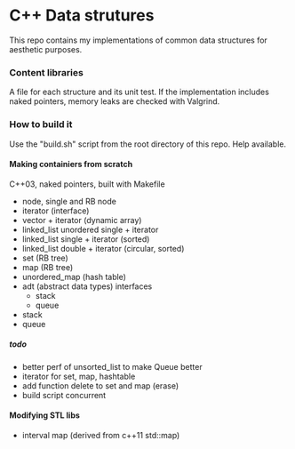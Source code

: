 # C++ Data strutures #


This repo contains my implementations of common data structures for aesthetic purposes. 

### Content libraries ###
A file for each structure and its unit test. 
If the implementation includes naked pointers, memory leaks are checked with Valgrind. 

### How to build it  ###
Use the "build.sh" script from the root directory of this repo. Help available. 

#### Making containiers from scratch  ####
C++03, naked pointers, built with Makefile

* node, single and RB node
* iterator (interface)
* vector + iterator (dynamic array) 
* linked_list unordered single + iterator
* linked_list single + iterator (sorted)
* linked_list double + iterator (circular, sorted)
* set (RB tree)
* map (RB tree)
* unordered_map (hash table)
* adt (abstract data types) interfaces
	* stack 
	* queue
* stack
* queue

##### todo #####
* better perf of unsorted_list to make Queue better
* iterator for set, map, hashtable
* add function delete to set and map (erase)
* build script concurrent

#### Modifying STL libs ####
* interval map (derived from c++11 std::map)

